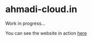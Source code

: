 # ahmadi-cloud.in
Work in progress...

You can see the website in action [here](https://ahmadi-cloud.in)
